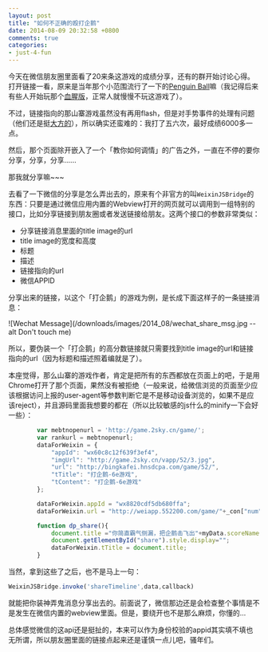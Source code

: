 ```yaml
---
layout: post
title: "如何不正确的殴打企鹅"
date: 2014-08-09 20:32:58 +0800
comments: true
categories:
- just-4-fun
---
```


今天在微信朋友圈里面看了20来条这游戏的成绩分享，还有的群开始讨论心得。打开链接一看，原来是当年那个小范围流行了一下的[Penguin Ball](https://www.google.com/search?q=Penguin+Ball&oq=Penguin+Ball&aqs=chrome..69i57j69i60.972j0j4&sourceid=chrome&es_sm=91&ie=UTF-8)嘛（我记得后来有些人开始玩那个[血腥版](http://www.bloody-penguin.com/)，正常人就慢慢不玩这游戏了）。

不过，链接指向的那山寨游戏虽然没有再用flash，但是对手势事件的处理有问题（他们还是挺[大方的](http://game.2sky.cn/js/52/index.js)），所以确实还蛮难的：我打了五六次，最好成绩6000多一点。

然后，那个页面除开嵌入了一个「教你如何调情」的广告之外，一直在不停的要你分享，分享，分享......

那我就分享嘛~~~

去看了一下微信的分享是怎么弄出去的，原来有个非官方的叫`WeixinJSBridge`的东西：只要是通过微信应用内置的Webview打开的网页就可以调用到一组特别的接口，比如分享链接到朋友圈或者发送链接给朋友。这两个接口的参数非常类似：

* 分享链接消息里面的title image的url
* title image的宽度和高度
* 标题
* 描述
* 链接指向的url
* 微信APPID

分享出来的链接，以这个「打企鹅」的游戏为例，是长成下面这样子的一条链接消息：

![Wechat Message](/downloads/images/2014_08/wechat_share_msg.jpg --alt Don't touch me)

所以，要伪装一个「打企鹅」的高分数链接就只需要找到title image的url和链接指向的url（因为标题和描述照着编就是了）。

本座觉得，那么山寨的游戏作者，肯定是把所有的东西都放在页面上的吧，于是用Chrome打开了那个页面，果然没有被拒绝（一般来说，给微信浏览的页面至少应该根据访问上报的user-agent等参数判断它是不是移动设备浏览的，如果不是应该reject），并且源码里面我想要的都在（所以比较敏感的js什么的minify一下会好一些）：

```javascript
        var mebtnopenurl = 'http://game.2sky.cn/game/';
        var rankurl = mebtnopenurl;
        dataForWeixin = {
            "appId": "wx60c8c12f639f3ef4",
            "imgUrl": "http://game.2sky.cn/vapp/52/3.jpg",
            "url": "http://bingkafei.hnsdcpa.com/game/52/",
            "tTitle": "打企鹅-6e游戏",
            "tContent": "打企鹅-6e游戏"
        };

        dataForWeixin.appId = "wx8820cdf5db680ffa";
        dataForWeixin.url = "http://weiapp.552200.com/game/"+_con["num"]+"/";

        function dp_share(){
            document.title ="你简直霸气侧漏，把企鹅击飞出"+myData.scoreName+"，谁还能超越我？";
            document.getElementById("share").style.display="";
            dataForWeixin.tTitle = document.title;
        }
```

当然，拿到这些了之后，也不是马上一句：

```javascript
WeixinJSBridge.invoke('shareTimeline',data,callback)
```

就能把你装神弄鬼消息分享出去的。前面说了，微信那边还是会检查整个事情是不是发生在微信内置的webview里面。但是，要绕开也不是那么麻烦，你懂的...

总体感觉微信的这api还是挺扯的，本来可以作为身份校验的appid其实填不填也无所谓，所以朋友圈里面的链接点起来还是谨慎一点儿吧，骚年们。
